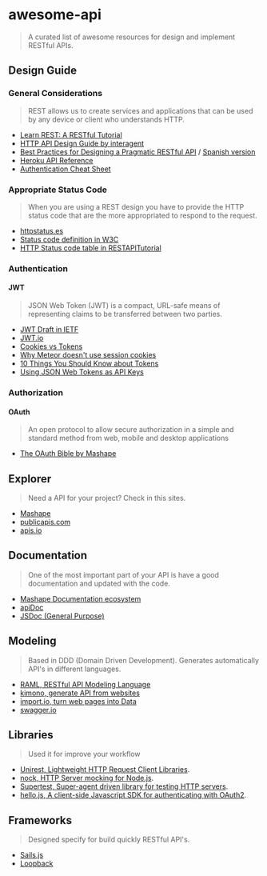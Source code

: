 # awesome-api

> A curated list of awesome resources for design and implement RESTful APIs.

## Design Guide

### General Considerations

> REST allows us to create services and applications that can be used by any device or client who understands HTTP.

* [Learn REST: A RESTful Tutorial](http://www.restapitutorial.com)
* [HTTP API Design Guide by interagent](https://github.com/interagent/http-api-design)
*  [Best Practices for Designing a Pragmatic RESTful API](http://www.vinaysahni.com/best-practices-for-a-pragmatic-restful-api) / [Spanish version](http://elbauldelprogramador.com/buenas-practicas-para-el-diseno-de-una-api-restful-pragmatica/)
* [Heroku API Reference](https://devcenter.heroku.com/articles/platform-api-reference)
* [Authentication Cheat Sheet](https://www.owasp.org/index.php/Authentication_Cheat_Sheet)

### Appropriate Status Code

> When you are using a REST design you have to provide the HTTP status code that are the more appropriated to respond to the request.

* [httpstatus.es](http://httpstatus.es/)
* [Status code definition in W3C](http://www.w3.org/Protocols/rfc2616/rfc2616-sec10.html)
* [HTTP Status code table in RESTAPITutorial](http://www.restapitutorial.com/httpstatuscodes.html)

### Authentication

#### JWT

> JSON Web Token (JWT) is a compact, URL-safe means of representing claims to be transferred between two parties.

* [JWT Draft in IETF](http://tools.ietf.org/html/draft-ietf-oauth-json-web-token)
* [JWT.io](http://jwt.io/)
* [Cookies vs Tokens](https://auth0.com/blog/2014/01/07/angularjs-authentication-with-cookies-vs-token)
* [Why Meteor doesn't use session cookies](https://www.meteor.com/blog/2014/03/14/session-cookies)
* [10 Things You Should Know about Tokens](https://auth0.com/blog/2014/01/27/ten-things-you-should-know-about-tokens-and-cookies)
* [Using JSON Web Tokens as API Keys](https://auth0.com/blog/2014/12/02/using-json-web-tokens-as-api-keys)

### Authorization

#### OAuth

> An open protocol to allow secure authorization in a simple and standard method from web, mobile and desktop applications

* [The OAuth Bible by Mashape](http://oauthbible.com/) 

## Explorer

> Need a API for your project? Check in this sites.

* [Mashape](https://www.mashape.com/explore)
* [publicapis.com](http://www.publicapis.com)
* [apis.io](http://apis.io)

## Documentation

> One of the most important part of your API is have a good documentation and updated with the code.

* [Mashape Documentation ecosystem](http://docs.mashape.com/documenting-api)
* [apiDoc](http://apidocjs.com)
* [JSDoc (General Purpose)](http://usejsdoc.org)

## Modeling

> Based in DDD (Domain Driven Development). Generates automatically API's in different languages.

* [RAML, RESTful API Modeling Language](http://raml.org)
* [kimono, generate API from websites](https://www.kimonolabs.com)
* [import.io, turn web pages into Data](https://import.io)
* [swagger.io](http://swagger.io)

## Libraries

> Used it for improve your workflow

* [Unirest, Lightweight HTTP Request Client Libraries](http://unirest.io).
* [nock, HTTP Server mocking for Node.js](https://www.npmjs.com/package/nock).
* [Supertest, Super-agent driven library for testing HTTP servers](https://www.npmjs.com/package/supertest).
* [hello.js, A client-side Javascript SDK for authenticating with OAuth2](http://adodson.com/hello.js/#hellojs).


## Frameworks

> Designed specify for build quickly RESTful API's.

* [Sails.js](http://sailsjs.org)
* [Loopback	](http://loopback.io)
